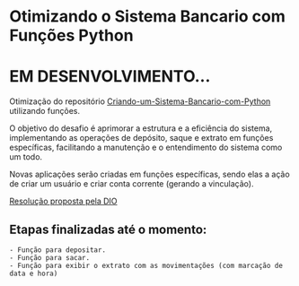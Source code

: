 # Otimizando o Sistema Bancario com Funções Python

# **EM DESENVOLVIMENTO...**

Otimização do repositório [Criando-um-Sistema-Bancario-com-Python](https://github.com/davidsmaia/Criando-um-Sistema-Bancario-com-Python) utilizando funções.

O objetivo do desafio é aprimorar a estrutura e a eficiência do sistema, implementando as operações de depósito, saque e extrato em funções específicas, facilitando a manutenção e o entendimento do sistema como um todo.

Novas aplicações serão criadas em funções específicas, sendo elas a ação de criar um usuário e criar conta corrente (gerando a vinculação).

[Resolução proposta pela DIO](https://github.com/davidsmaia/trilha-python-dio/blob/main/01%20-%20Estrutura%20de%20dados/desafio.py)

## Etapas finalizadas até o momento: 
    
    - Função para depositar.
    - Função para sacar.
    - Função para exibir o extrato com as movimentações (com marcação de data e hora)

